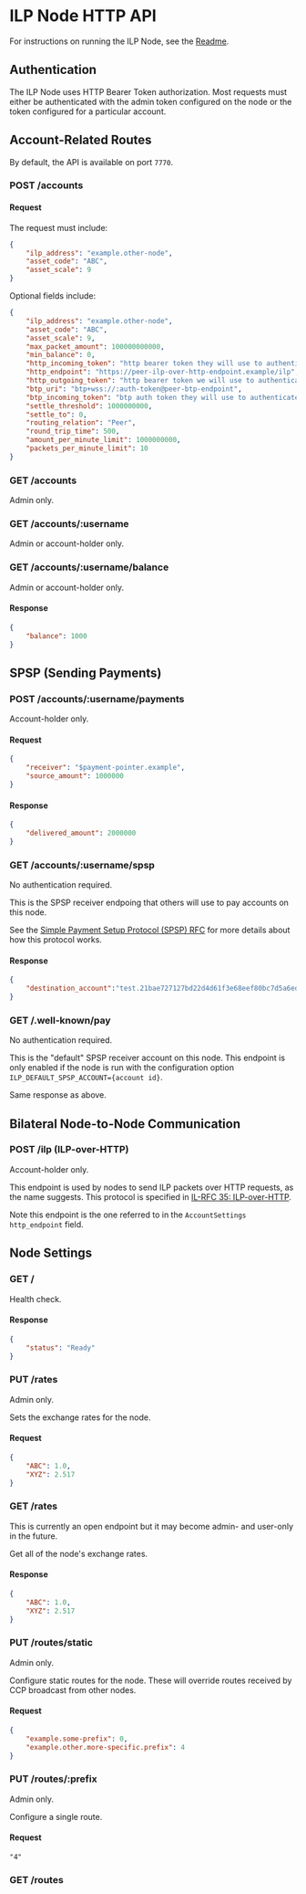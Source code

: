# ILP Node HTTP API

For instructions on running the ILP Node, see the [Readme](../README.md).

## Authentication

The ILP Node uses HTTP Bearer Token authorization. Most requests must either be authenticated with the admin token configured on the node or the token configured for a particular account.

## Account-Related Routes

By default, the API is available on port `7770`.

### POST /accounts

#### Request

The request must include:

```json
{
    "ilp_address": "example.other-node",
    "asset_code": "ABC",
    "asset_scale": 9
}
```

Optional fields include:

```json
{
    "ilp_address": "example.other-node",
    "asset_code": "ABC",
    "asset_scale": 9,
    "max_packet_amount": 100000000000,
    "min_balance": 0,
    "http_incoming_token": "http bearer token they will use to authenticate with us",
    "http_endpoint": "https://peer-ilp-over-http-endpoint.example/ilp",
    "http_outgoing_token": "http bearer token we will use to authenticate with them",
    "btp_uri": "btp+wss://:auth-token@peer-btp-endpoint",
    "btp_incoming_token": "btp auth token they will use to authenticate with us",
    "settle_threshold": 1000000000,
    "settle_to": 0,
    "routing_relation": "Peer",
    "round_trip_time": 500,
    "amount_per_minute_limit": 1000000000,
    "packets_per_minute_limit": 10
}
```

### GET /accounts

Admin only.

### GET /accounts/:username

Admin or account-holder only.

### GET /accounts/:username/balance

Admin or account-holder only.

#### Response

```json
{
    "balance": 1000
}
```

## SPSP (Sending Payments)

### POST /accounts/:username/payments

Account-holder only.

#### Request

```json
{
    "receiver": "$payment-pointer.example",
    "source_amount": 1000000
}
```

#### Response

```json
{
    "delivered_amount": 2000000
}
```

### GET /accounts/:username/spsp

No authentication required.

This is the SPSP receiver endpoing that others will use to pay accounts on this node.

See the [Simple Payment Setup Protocol (SPSP) RFC](https://interledger.org/rfcs/0009-simple-payment-setup-protocol/) for more details about how this protocol works.

#### Response

```json
{
    "destination_account":"test.21bae727127bd22d4d61f3e68eef80bc7d5a6edc.rH4jcsu2wcjMXS0-GhCRL0ZLwqssruLRspVsSJDMRcM","shared_secret":"5k/SCde7gR2QwN8a/vF2LneFt7EUt3WgzC3U6ym28aI="
}
```

### GET /.well-known/pay

No authentication required.

This is the "default" SPSP receiver account on this node. This endpoint is only enabled if the node is run with the configuration option `ILP_DEFAULT_SPSP_ACCOUNT={account id}`.

Same response as above.

## Bilateral Node-to-Node Communication

### POST /ilp (ILP-over-HTTP)

Account-holder only.

This endpoint is used by nodes to send ILP packets over HTTP requests, as the name suggests. This protocol is specified in [IL-RFC 35: ILP-over-HTTP](https://github.com/interledger/rfcs/blob/master/0035-ilp-over-http/0035-ilp-over-http.md).

Note this endpoint is the one referred to in the `AccountSettings` `http_endpoint` field.

## Node Settings

### GET /

Health check.

#### Response

```json
{
    "status": "Ready"
}
```

### PUT /rates

Admin only.

Sets the exchange rates for the node.

#### Request

```json
{
    "ABC": 1.0,
    "XYZ": 2.517
}
```

### GET /rates

This is currently an open endpoint but it may become admin- and user-only in the future.

Get all of the node's exchange rates.

#### Response

```json
{
    "ABC": 1.0,
    "XYZ": 2.517
}
```

### PUT /routes/static

Admin only.

Configure static routes for the node. These will override routes received by CCP broadcast from other nodes.

#### Request

```json
{
    "example.some-prefix": 0,
    "example.other.more-specific.prefix": 4
}
```

### PUT /routes/:prefix

Admin only.

Configure a single route.

#### Request

```
"4"
```

### GET /routes